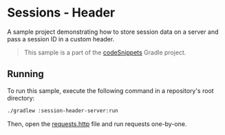# Sessions - Header
A sample project demonstrating how to store session data on a server and pass a session ID in a custom header.
> This sample is a part of the [codeSnippets](../../README.md) Gradle project.

## Running
To run this sample, execute the following command in a repository's root directory:
```bash
./gradlew :session-header-server:run
```

Then, open the [requests.http](requests.http) file and run requests one-by-one.